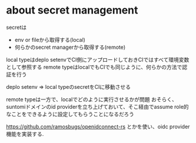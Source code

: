 # about secret management

secretは

- env or fileから取得する(local)
- 何らかのsecret managerから取得する(remote)

local typeはdeplo setenvでCI側にアップロードしておきCIではすべて環境変数として参照する
remote typeはlocalでもCIでも同じように、何らかの方法で認証を行う

deplo setenv => local typeのsecretをCIに移動させる


remote typeは一方で、localでどのように実行させるかが問題
おそらく、suntomiドメインのid providerを立ち上げておいて、そこ経由でassume role的なことをできるように設定してもらうことになるだろう

https://github.com/ramosbugs/openidconnect-rs とかを使い、oidc provider機能を実装する.